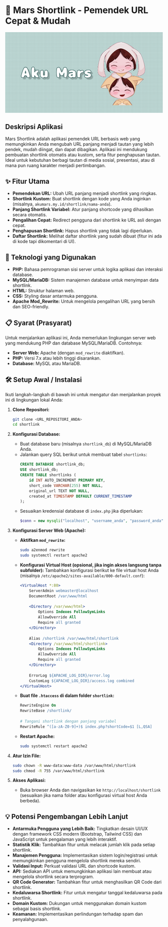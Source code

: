 # 🔗 Mars Shortlink - Pemendek URL Cepat & Mudah

![Shortlink](https://raw.githubusercontent.com/Aku-Mars/gambar/main/bannercps.png)

## Deskripsi Aplikasi

Mars Shortlink adalah aplikasi pemendek URL berbasis web yang memungkinkan Anda mengubah URL panjang menjadi tautan yang lebih pendek, mudah diingat, dan dapat dibagikan. Aplikasi ini mendukung pembuatan shortlink otomatis atau kustom, serta fitur penghapusan tautan. Ideal untuk kebutuhan berbagi tautan di media sosial, presentasi, atau di mana pun ruang karakter menjadi pertimbangan.

## ✨ Fitur Utama

-   **Pemendekan URL:** Ubah URL panjang menjadi shortlink yang ringkas.
-   **Shortlink Kustom:** Buat shortlink dengan kode yang Anda inginkan (misalnya, `akumars.my.id/shortlink/nama-anda`).
-   **Panjang Shortlink Variabel:** Atur panjang shortcode yang dihasilkan secara otomatis.
-   **Pengalihan Cepat:** Redirect pengguna dari shortlink ke URL asli dengan cepat.
-   **Penghapusan Shortlink:** Hapus shortlink yang tidak lagi diperlukan.
-   **Daftar Shortlink:** Melihat daftar shortlink yang sudah dibuat (fitur ini ada di kode tapi dikomentari di UI).

## 🚀 Teknologi yang Digunakan

-   **PHP:** Bahasa pemrograman sisi server untuk logika aplikasi dan interaksi database.
-   **MySQL/MariaDB:** Sistem manajemen database untuk menyimpan data shortlink.
-   **HTML:** Struktur halaman web.
-   **CSS:** Styling dasar antarmuka pengguna.
-   **Apache Mod_Rewrite:** Untuk mengelola pengalihan URL yang bersih dan SEO-friendly.

## 📋 Syarat (Prasyarat)

Untuk menjalankan aplikasi ini, Anda memerlukan lingkungan server web yang mendukung PHP dan database MySQL/MariaDB. Contohnya:

-   **Server Web:** Apache (dengan `mod_rewrite` diaktifkan).
-   **PHP:** Versi 7.x atau lebih tinggi disarankan.
-   **Database:** MySQL atau MariaDB.

## 🛠️ Setup Awal / Instalasi

Ikuti langkah-langkah di bawah ini untuk mengatur dan menjalankan proyek ini di lingkungan lokal Anda:

1.  **Clone Repositori:**
    ```bash
    git clone <URL_REPOSITORI_ANDA>
    cd shortlink
    ```

2.  **Konfigurasi Database:**
    *   Buat database baru (misalnya `shortlink_db`) di MySQL/MariaDB Anda.
    *   Jalankan query SQL berikut untuk membuat tabel `shortlinks`:
        ```sql
        CREATE DATABASE shortlink_db;
        USE shortlink_db;
        CREATE TABLE shortlinks (
            id INT AUTO_INCREMENT PRIMARY KEY,
            short_code VARCHAR(255) NOT NULL,
            original_url TEXT NOT NULL,
            created_at TIMESTAMP DEFAULT CURRENT_TIMESTAMP
        );
        ```
    *   Sesuaikan kredensial database di `index.php` jika diperlukan:
        ```php
        $conn = new mysqli("localhost", "username_anda", "password_anda", "shortlink_db");
        ```

3.  **Konfigurasi Server Web (Apache):**
    *   **Aktifkan `mod_rewrite`:**
        ```bash
        sudo a2enmod rewrite
        sudo systemctl restart apache2
        ```
    *   **Konfigurasi Virtual Host (opsional, jika ingin akses langsung tanpa subfolder):**
        Tambahkan konfigurasi berikut ke file virtual host Anda (misalnya `/etc/apache2/sites-available/000-default.conf`):
        ```apache
        <VirtualHost *:80>
            ServerAdmin webmaster@localhost
            DocumentRoot /var/www/html

            <Directory /var/www/html>
                Options Indexes FollowSymLinks
                AllowOverride All
                Require all granted
            </Directory>

            Alias /shortlink /var/www/html/shortlink
            <Directory /var/www/html/shortlink>
                Options Indexes FollowSymLinks
                AllowOverride All
                Require all granted
            </Directory>

            ErrorLog ${APACHE_LOG_DIR}/error.log
            CustomLog ${APACHE_LOG_DIR}/access.log combined
        </VirtualHost>
        ```
    *   **Buat file `.htaccess` di dalam folder `shortlink`:**
        ```apache
        RewriteEngine On
        RewriteBase /shortlink/

        # Tangani shortlink dengan panjang variabel
        RewriteRule ^([a-zA-Z0-9]+)$ index.php?shortCode=$1 [L,QSA]
        ```
    *   **Restart Apache:**
        ```bash
        sudo systemctl restart apache2
        ```

4.  **Atur Izin File:**
    ```bash
    sudo chown -R www-data:www-data /var/www/html/shortlink
    sudo chmod -R 755 /var/www/html/shortlink
    ```

5.  **Akses Aplikasi:**
    *   Buka browser Anda dan navigasikan ke `http://localhost/shortlink` (sesuaikan jika nama folder atau konfigurasi virtual host Anda berbeda).

## 💡 Potensi Pengembangan Lebih Lanjut

-   **Antarmuka Pengguna yang Lebih Baik:** Tingkatkan desain UI/UX dengan framework CSS modern (Bootstrap, Tailwind CSS) dan JavaScript untuk pengalaman yang lebih interaktif.
-   **Statistik Klik:** Tambahkan fitur untuk melacak jumlah klik pada setiap shortlink.
-   **Manajemen Pengguna:** Implementasikan sistem login/registrasi untuk memungkinkan pengguna mengelola shortlink mereka sendiri.
-   **Validasi Input:** Perkuat validasi URL dan shortcode kustom.
-   **API:** Sediakan API untuk memungkinkan aplikasi lain membuat atau mengelola shortlink secara terprogram.
-   **QR Code Generator:** Tambahkan fitur untuk menghasilkan QR Code dari shortlink.
-   **Kedaluwarsa Shortlink:** Fitur untuk mengatur tanggal kedaluwarsa pada shortlink.
-   **Domain Kustom:** Dukungan untuk menggunakan domain kustom sebagai basis shortlink.
-   **Keamanan:** Implementasikan perlindungan terhadap spam dan penyalahgunaan.